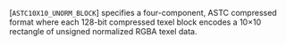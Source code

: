 [`ASTC10X10_UNORM_BLOCK`] specifies a four-component, ASTC
compressed format where each 128-bit compressed texel block encodes a
10×10 rectangle of unsigned normalized RGBA texel data.